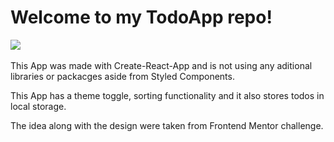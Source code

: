 <h1> Welcome to my TodoApp repo! </h1>

<img src="https://res.cloudinary.com/dz209s6jk/image/upload/q_auto:good,w_900/Challenges/vjbu8raudheodagmjfz2.jpg"> <img>

This App was made with Create-React-App and is not using any aditional libraries or packacges aside from Styled Components.

This App has a theme toggle, sorting functionality and it also stores todos in local storage.

The idea along with the design were taken from Frontend Mentor challenge.
